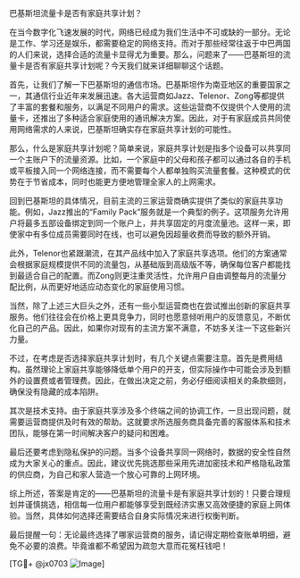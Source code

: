 巴基斯坦流量卡是否有家庭共享计划？

在当今数字化飞速发展的时代，网络已经成为我们生活中不可或缺的一部分。无论是工作、学习还是娱乐，都需要稳定的网络支持。而对于那些经常往返于中巴两国的人们来说，选择合适的流量卡显得尤为重要。那么，问题来了——巴基斯坦的流量卡是否有家庭共享计划呢？今天我们就来详细聊聊这个话题。

首先，让我们了解一下巴基斯坦的通信市场。巴基斯坦作为南亚地区的重要国家之一，其通信行业近年来发展迅速。各大运营商如Jazz、Telenor、Zong等都提供了丰富的套餐和服务，以满足不同用户的需求。这些运营商不仅提供个人使用的流量卡，还推出了多种适合家庭使用的通讯解决方案。因此，对于有家庭成员共同使用网络需求的人来说，巴基斯坦确实存在家庭共享计划的可能性。

那么，什么是家庭共享计划呢？简单来说，家庭共享计划是指多个设备可以共享同一个主账户下的流量资源。比如，一个家庭中的父母和孩子都可以通过各自的手机或平板接入同一个网络连接，而不需要每个人都单独购买流量套餐。这种模式的优势在于节省成本，同时也能更方便地管理全家人的上网需求。

回到巴基斯坦的具体情况，目前主流的三家运营商确实提供了类似的家庭共享功能。例如，Jazz推出的“Family Pack”服务就是一个典型的例子。这项服务允许用户将最多五部设备绑定到同一个账户上，并共享固定的月度流量池。这样一来，即使家中有多位成员需要同时在线，也可以避免因超量收费而导致的额外开销。

此外，Telenor也紧跟潮流，在其产品线中加入了家庭共享选项。他们的方案通常会根据家庭规模提供不同的流量包，从基础版到高级版不等，确保每位客户都能找到最适合自己的配置。而Zong则更注重灵活性，允许用户自由调整每月的流量分配比例，从而更好地适应动态变化的家庭使用习惯。

当然，除了上述三大巨头之外，还有一些小型运营商也在尝试推出创新的家庭共享服务。他们往往会在价格上更具竞争力，同时也愿意倾听用户的反馈意见，不断优化自己的产品。因此，如果你对现有的主流方案不满意，不妨多关注一下这些新兴力量。

不过，在考虑是否选择家庭共享计划时，有几个关键点需要注意。首先是费用结构。虽然理论上家庭共享能够降低单个用户的开支，但实际操作中可能会涉及到额外的设置费或者管理费。因此，在做出决定之前，务必仔细阅读相关的条款细则，确保没有隐藏的成本陷阱。

其次是技术支持。由于家庭共享涉及多个终端之间的协调工作，一旦出现问题，就需要运营商提供及时有效的帮助。这就要求所选服务商具备完善的客服体系和技术团队，能够在第一时间解决客户的疑问和困难。

最后还要考虑到隐私保护的问题。当多个设备共享同一网络时，数据的安全性自然成为大家关心的重点。因此，建议优先挑选那些采用先进加密技术和严格隐私政策的供应商，为自己和家人营造一个放心可靠的上网环境。

综上所述，答案是肯定的——巴基斯坦的流量卡是有家庭共享计划的！只要合理规划并谨慎挑选，相信每一位用户都能够享受到既经济实惠又高效便捷的家庭上网体验。当然，具体如何选择还需要结合自身实际情况来进行权衡判断。

最后提醒一句：无论最终选择了哪家运营商的服务，请记得定期检查账单明细，避免不必要的浪费。毕竟谁都不希望因为疏忽大意而花冤枉钱吧！

[TG💪+ @jx0703 ![Image](https://github.com/user-attachments/assets/dbca1d08-cadb-493c-b0ec-ad6f7a83f270)]